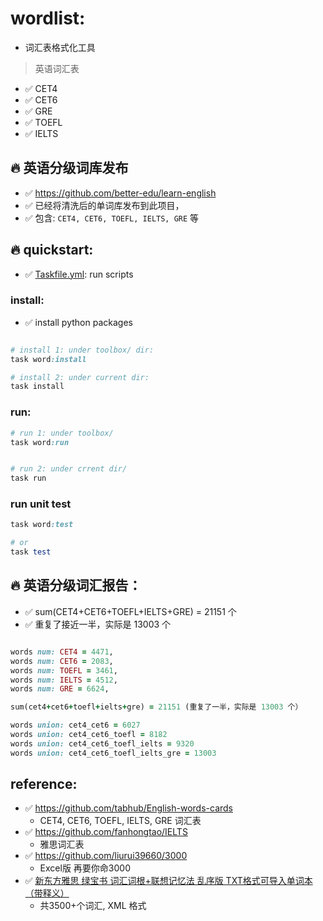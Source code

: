 # wordlist:

- 词汇表格式化工具

> 英语词汇表

- ✅️ CET4
- ✅️ CET6
- ✅️ GRE
- ✅️ TOEFL
- ✅️ IELTS

## 🔥️ 英语分级词库发布

- ✅️ https://github.com/better-edu/learn-english
- ✅️ 已经将清洗后的单词库发布到此项目，
- ✅️ 包含: `CET4, CET6, TOEFL, IELTS, GRE` 等

## 🔥️ quickstart:

- ✅️ [Taskfile.yml](./Taskfile.yml): run scripts

### install:

- ✅️ install python packages

```ruby

# install 1: under toolbox/ dir:
task word:install

# install 2: under current dir:
task install

```

### run:

```ruby
# run 1: under toolbox/
task word:run


# run 2: under crrent dir/
task run

```

### run unit test

```ruby
task word:test

# or
task test

```

## 🔥️ 英语分级词汇报告：

- ✅️ sum(CET4+CET6+TOEFL+IELTS+GRE) = 21151 个
- ✅️ 重复了接近一半，实际是 13003 个

```ruby

words num: CET4 = 4471,
words num: CET6 = 2083, 
words num: TOEFL = 3461,
words num: IELTS = 4512,
words num: GRE = 6624, 

sum(cet4+cet6+toefl+ielts+gre) = 21151 (重复了一半，实际是 13003 个）

words union: cet4_cet6 = 6027
words union: cet4_cet6_toefl = 8182
words union: cet4_cet6_toefl_ielts = 9320
words union: cet4_cet6_toefl_ielts_gre = 13003

```

## reference:

- ✅️ https://github.com/tabhub/English-words-cards
    - CET4, CET6, TOEFL, IELTS, GRE 词汇表
- ✅️ https://github.com/fanhongtao/IELTS
    - 雅思词汇表
- ✅️ https://github.com/liurui39660/3000
    - Excel版 再要你命3000
- ✅️ [新东方雅思 绿宝书 词汇词根+联想记忆法 乱序版 TXT格式可导入单词本（带释义）](https://forum.chasedream.com/thread-1382363-1-1.html)
    - 共3500+个词汇, XML 格式